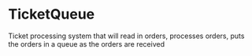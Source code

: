 # TicketQueue
Ticket processing system that will read in orders, processes orders, puts the orders in a queue as the orders are received
